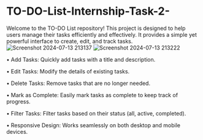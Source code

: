 # TO-DO-List-Internship-Task-2-
Welcome to the TO-DO List repository! This project is designed to help users manage their tasks efficiently and effectively. It provides a simple yet powerful interface to create, edit, and track tasks.
![Screenshot 2024-07-13 213137](https://github.com/user-attachments/assets/895674af-0da1-4d17-88cb-0a15ebb75c08)
![Screenshot 2024-07-13 213222](https://github.com/user-attachments/assets/32495596-0cf3-40d3-99d8-ff0ee7f6dc78)

•  Add Tasks: Quickly add tasks with a title and description.

•  Edit Tasks: Modify the details of existing tasks.

•  Delete Tasks: Remove tasks that are no longer needed.

•  Mark as Complete: Easily mark tasks as complete to keep track of progress.

•  Filter Tasks: Filter tasks based on their status (all, active, completed).

•  Responsive Design: Works seamlessly on both desktop and mobile devices.
